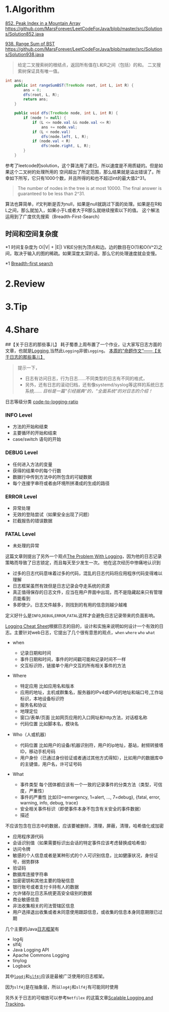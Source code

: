 # 1.Algorithm

[852. Peak Index in a Mountain Array](https://leetcode.com/problems/peak-index-in-a-mountain-array/)
https://github.com/MarsForever/LeetCodeForJava/blob/master/src/Solutions/Solution852.java

[938. Range Sum of BST](https://leetcode.com/problems/range-sum-of-bst/)
https://github.com/MarsForever/LeetCodeForJava/blob/master/src/Solutions/Solution938.java

> 给定二叉搜索树的根结点，返回所有值在L和R之间（包括）的和。
二叉搜索树保证具有唯一值。

```java
int ans;
	public int rangeSumBST(TreeNode root, int L, int R) {
        ans = 0;
        dfs(root, L, R);
        return ans;
    }

    public void dfs(TreeNode node, int L, int R) {
        if (node != null) {
            if (L <= node.val && node.val <= R)
                ans += node.val;
            if (L < node.val)
                dfs(node.left, L, R);
            if (node.val < R)
                dfs(node.right, L, R);
        }
    }
```
参考了leetcode的solution，这个算法用了递归，所以速度是不用质疑的。但是如果这个二叉树的处理所用的 
空间超出了所定范围，那么结果就是溢出错误了。所幸如下所写，它只有1000个数，并且所得的和也不超过int的最大值2^31。 

>The number of nodes in the tree is at most 10000.
The final answer is guaranteed to be less than 2^31.

算法也算简单，if文判断是否为null，如果是null就跳过下面的处理。如果是在R和L之间，那么就加入，如果小于L或者大于R那么就继续搜索以下的值。
这个解法运用到了广度优先搜索（Breadth-First-Search） 
## 时间和空间复杂度 
*1 时间复杂度为 O(|V| + |E|) V和E分别为顶点和边。边的数目在O(1)和O(V^2)之间，取决于输入的图的稀疏。如果深度太深的话，那么它的处理速度就会变慢。

*1 [Breadth-first search ](https://www.wikiwand.com/en/Breadth-first_search)
# 2.Review


# 3.Tip


# 4.Share
##【关于日志的那些事儿】
耗子蜀黍上周布置了一个作业，让大家写日志方面的文章，也就是[Logging](https://www.wikiwand.com/en/Logging),当然此`Logging`非彼`Logging`。
[本周的“命题作文“——【关于日志的那些事儿】](https://mntfun.slack.com/archives/CBDA5RQHG/p1541665879069000)
>提示一下，
>- 日志有访问日志，行为日志……不同类型的日志有不同的格式，
>- 另外，还有日志的滚动归档，还有像systemd/syslog等这样的系统日志系统……
>*目标是一篇“引经据典“的，“全面系统“的对日志的介绍！*

日志等级分类 [code-to-logging-ratio](https://stackoverflow.com/questions/153524/code-to-logging-ratio#153547)
### INFO Level
- 方法的开始和结束
- 主要循环的开始和结束
- case/switch 语句的开始

### DEBUG Level
- 任何进入方法的变量
- 获得的结果中的每个行数
- 数据行中传到方法中的所包含的可疑数据
- 每个连接字串符或者由环境所拼凑成的生成的路径

### ERROR Level
- 异常处理
- 无效的登陆尝试（如果安全出现了问题）
- 拦截报告的错误数据

### FATAL Level
- 未处理的异常



这篇文章则提出了另外一个观点[The Problem With Logging](https://blog.codinghorror.com/the-problem-with-logging/)，因为他的日志记录策略而导致了日志锁定，而且每天至少发生一次。 
他在这次经历中惨痛地认识到

- 过多的日志代码意味着过多的代码，混乱的日志代码将应用程序代码变得难以理解
- 日志框架虽然有效但是日志记录会夺走系统的资源
- 真正值得保存的日志文件，应当在用户界面中出现，而不是隐藏起来只有管理员能看到
- 多即使少。日志文件越多，则找到的有用的信息则越少越难

定义好什么是`INFO`,`DEBUG`,`ERROR`,`FATAL`这样才会避免日志记录带来的负面影响。

[Logging Cheat Sheet](https://www.owasp.org/index.php/Logging_Cheat_Sheet#Introduction)根据日志的目的，设计和实施来说明如何设计一个有效的日志。主要针对web日志，它提出了几个很有意思的观点，`when` `where` `who` `what`

- when

  - 记录日期和时间
  - 事件日期和时间，事件的时间戳可能和记录时间不一样
  - 交互标识符，链接单个用户交互的所有相关事件的方法

- Where

  - 特定应用 比如应用名和版本
  - 应用的地址，主机或群集名，服务器的IPv4或IPv6的地址和端口号,工作站标识，本地设备标识符
  - 服务名和协议
  - 地理定位
  - 窗口/表单/页面 比如网页应用的入口网址和http方法，对话框名称
  - 代码位置 比如脚本名，模块名

- Who（人或机器）

  - 代码位置 比如用户的设备/机器识别符，用户的ip地址，基站，射频转接塔ID，移动手机号码
  - 用户身份（已通过身份验证或者通过其他方式得知），比如用户的数据库中的主键值，用户名，许可证号码

- What

  - 事件类型 每个团体都应该有一个一致的记录事件的分类方法（类型，可信度，严重性）
  - 事件的严重性 比如{0=emergency, 1=alert, ..., 7=debug}, {fatal, error, warning, info, debug, trace}
  - 安全相关事件标识（即使事件本身不包含有关安全的事件数据）
  - 描述


不应该包含在日志中的数据，应该要被删除，清理，屏蔽，清理，哈希值化或加密

  - 应用程序源代码
  - 会话识别值（如果需要标识出会话的特定事件应该考虑替换成哈希值）
  - 访问令牌
  - 敏感的个人信息或者是某种形式的个人可识别信息，比如健康状况，身份证号，弱势群体
  - 验证码
  - 数据库连接字符串
  - 加密密钥和其他主要的隐秘信息
  - 银行账号或者支付卡持有人的数据
  - 允许储存比日志系统更高安全级别的数据
  - 商业敏感信息
  - 非法收集相关的司法管辖区信息
  - 用户选择退出收集或者未同意使用跟踪信息，或收集的信息本身同意期限已过期

 几个主要的Java[日志框架](https://www.wikiwand.com/en/Java_logging_framework)有

- log4j
- slf4j
- Java Logging API
- Apache Commons Logging
- tinylog
- Logback

其中[`log4j`](http://commons.apache.org/proper/commons-logging/)和[`slf4j`](https://www.slf4j.org/)应该是最被广泛使用的日志框架。

因为`slf4j`是在抽象层，所以`log4j`和`slf4j`有可能同时使用

另外关于日志的可缩放可以参考`Netfilex`  的这篇文章[Scalable Logging and Tracking](https://medium.com/netflix-techblog/scalable-logging-and-tracking-882bde0ddca2)。